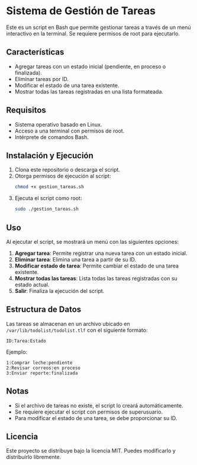 # Sistema de Gestión de Tareas

Este es un script en Bash que permite gestionar tareas a través de un menú interactivo en la terminal. Se requiere permisos de root para ejecutarlo.

## Características
- Agregar tareas con un estado inicial (pendiente, en proceso o finalizada).
- Eliminar tareas por ID.
- Modificar el estado de una tarea existente.
- Mostrar todas las tareas registradas en una lista formateada.

## Requisitos
- Sistema operativo basado en Linux.
- Acceso a una terminal con permisos de root.
- Intérprete de comandos Bash.

## Instalación y Ejecución
1. Clona este repositorio o descarga el script.
2. Otorga permisos de ejecución al script:
   ```bash
   chmod +x gestion_tareas.sh
   ```
3. Ejecuta el script como root:
   ```bash
   sudo ./gestion_tareas.sh
   ```

## Uso
Al ejecutar el script, se mostrará un menú con las siguientes opciones:
1. **Agregar tarea**: Permite registrar una nueva tarea con un estado inicial.
2. **Eliminar tarea**: Elimina una tarea a partir de su ID.
3. **Modificar estado de tarea**: Permite cambiar el estado de una tarea existente.
4. **Mostrar todas las tareas**: Lista todas las tareas registradas con su estado actual.
5. **Salir**: Finaliza la ejecución del script.

## Estructura de Datos
Las tareas se almacenan en un archivo ubicado en `/var/lib/todolist/todolist.tlf` con el siguiente formato:
```
ID:Tarea:Estado
```
Ejemplo:
```
1:Comprar leche:pendiente
2:Revisar correos:en proceso
3:Enviar reporte:finalizada
```

## Notas
- Si el archivo de tareas no existe, el script lo creará automáticamente.
- Se requiere ejecutar el script con permisos de superusuario.
- Para modificar el estado de una tarea, se debe proporcionar su ID.

## Licencia
Este proyecto se distribuye bajo la licencia MIT. Puedes modificarlo y distribuirlo libremente.


